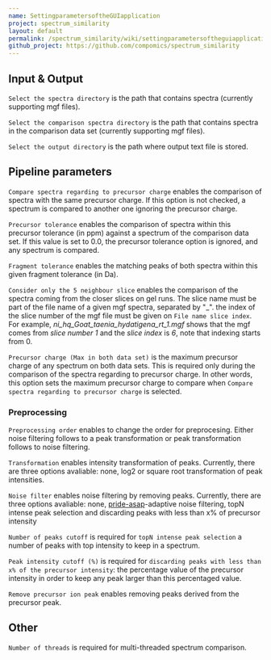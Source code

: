 ```yaml
---
name: SettingparametersoftheGUIapplication
project: spectrum_similarity
layout: default
permalink: /spectrum_similarity/wiki/settingparametersoftheguiapplication.html
github_project: https://github.com/compomics/spectrum_similarity
---
```


## Input & Output
`Select the spectra directory` is the path that contains spectra (currently supporting mgf files).

`Select the comparison spectra directory` is the path that contains spectra in the comparison data set (currently supporting mgf files).

`Select the output directory` is the path where output text file is stored. 

## Pipeline parameters
`Compare spectra regarding to precursor charge` enables the comparison of spectra with the same precursor charge. If this option is not checked, a spectrum is compared to another one ignoring the precursor charge.

`Precursor tolerance` enables the comparison of spectra within this precursor tolerance (in ppm) against a spectrum of the comparison data set. If this value is set to 0.0, the precursor tolerance option is ignored, and any spectrum is compared.

`Fragment tolerance` enables the matching peaks of both spectra within this given fragment tolerance (in Da).

`Consider only the 5 neighbour slice` enables the comparison of the spectra coming from the closer slices on gel runs. The slice name must be part of the file name of a given mgf spectra, separated by "_". the index of the slice number of the mgf file must be given on `File name slice index`. For example, *ni_hq_Goat_taenia_hydatigena_rt_1.mgf* shows that the mgf comes from *slice number 1* and the *slice index* is *6*, note that indexing starts from 0. 

`Precursor charge (Max in both data set)` is the maximum precursor charge of any spectrum on both data sets. This is required only during the comparison of the spectra regarding to precursor charge. In other words, this option sets the maximum precursor charge to compare when `Compare spectra regarding to precursor charge` is selected.

### Preprocessing 

`Preprocessing order` enables to change the order for preprocesing. Either noise filtering follows to a peak transformation or peak transformation follows to noise filtering.

`Transformation` enables intensity transformation of peaks. Currently, there are three options avaliable: none, log2 or square root transformation of peak intensities.

`Noise filter` enables noise filtering by removing peaks. Currently, there are three options avaliable: none, [pride-asap](/pride-asa-pipeline.html)-adaptive noise filtering, topN intense peak selection and discarding peaks with less than x% of precursor intensity

`Number of peaks cutoff` is required for `topN intense peak selection` a number of peaks with top intensity to keep in a spectrum.

`Peak intensity cutoff (%)` is required for `discarding peaks with less than x% of the precursor intensity`: the percentage value of the precursor intensity in order to keep any peak larger than this percentaged value.

`Remove precursor ion peak` enables removing peaks derived from the precursor peak.

## Other
`Number of threads` is required for multi-threaded spectrum comparison.
